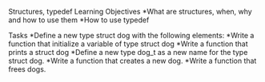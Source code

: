 Structures, typedef
Learning Objectives
*What are structures, when, why and how to use them
*How to use typedef

Tasks
*Define a new type struct dog with the following elements:
*Write a function that initialize a variable of type struct dog
*Write a function that prints a struct dog
*Define a new type dog_t as a new name for the type struct dog.
*Write a function that creates a new dog.
*Write a function that frees dogs.
